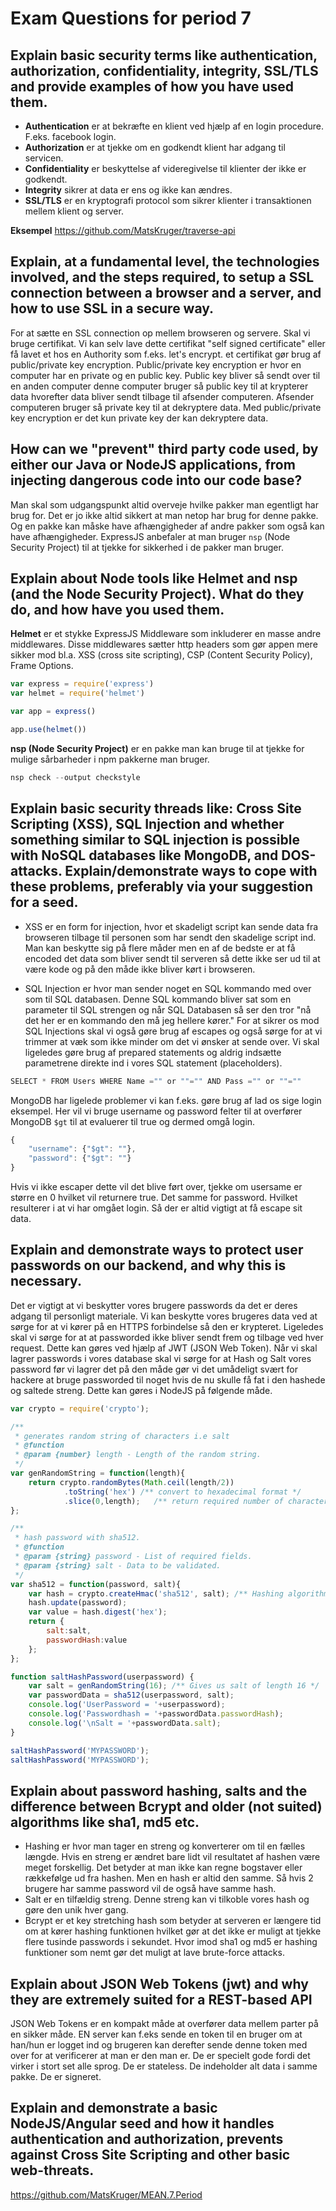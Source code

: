 # Exam Questions for period 7

## Explain basic security terms like authentication, authorization, confidentiality, integrity, SSL/TLS and provide examples of how you have used them.
- **Authentication** er at bekræfte en klient ved hjælp af en login procedure. F.eks. facebook login.
- **Authorization** er at tjekke om en godkendt klient har adgang til servicen.
- **Confidentiality** er beskyttelse af videregivelse til klienter der ikke er godkendt.
- **Integrity** sikrer at data er ens og ikke kan ændres.
- **SSL/TLS** er en kryptografi protocol som sikrer klienter i transaktionen mellem klient og server.

**Eksempel**
https://github.com/MatsKruger/traverse-api

## Explain, at a fundamental level, the technologies involved, and the steps required, to setup a SSL connection between a browser and a server, and how to use SSL in a secure way.
For at sætte en SSL connection op mellem browseren og servere. Skal vi bruge certifikat. Vi kan selv lave dette certifikat "self signed certificate" eller få lavet et hos en Authority som f.eks. let's encrypt.
et certifikat gør brug af public/private key encryption. Public/private key encryption er hvor en computer har en private og en public key. Public key bliver så sendt over til en anden computer denne computer bruger så public key til at krypterer data hvorefter data bliver sendt tilbage til afsender computeren. Afsender computeren bruger så private key til at dekryptere data. Med public/private key encryption er det kun private key der kan dekryptere data.

## How can we "prevent" third party code used, by either our Java or NodeJS applications, from injecting dangerous code into our code base?
Man skal som udgangspunkt altid overveje hvilke pakker man egentligt har brug for. Det er jo ikke altid sikkert at man netop har brug for denne pakke. Og en pakke kan måske have afhængigheder af andre pakker som også kan have afhængigheder.
ExpressJS anbefaler at man bruger ```nsp``` (Node Security Project) til at tjekke for sikkerhed i de pakker man bruger.

## Explain about Node tools like Helmet and nsp (and the Node Security Project). What do they do, and how have you used them.

**Helmet** er et stykke ExpressJS Middleware som inkluderer en masse andre middlewares. Disse middlewares sætter http headers som gør appen mere sikker mod bl.a. XSS (cross site scripting), CSP (Content Security Policy), Frame Options.

```javascript
var express = require('express')
var helmet = require('helmet')

var app = express()

app.use(helmet())
```

**nsp (Node Security Project)**  er en pakke man kan bruge til at tjekke for mulige sårbarheder i npm pakkerne man bruger.

```javascript
nsp check --output checkstyle
```

## Explain basic security threads like: Cross Site Scripting (XSS), SQL Injection and whether something similar to SQL injection is possible with NoSQL databases like MongoDB, and DOS-attacks. Explain/demonstrate ways to cope with these problems, preferably via your suggestion for a seed.

- XSS er en form for injection, hvor et skadeligt script kan sende data fra browseren tilbage til personen som har sendt den skadelige script ind.
Man kan beskytte sig på flere måder men en af de bedste er at få encoded det data som bliver sendt til serveren så dette ikke ser ud til at være kode og på den måde ikke bliver kørt i browseren.

- SQL Injection er hvor man sender noget en SQL kommando med over som til SQL databasen. Denne SQL kommando bliver sat som en parameter til SQL strengen og når SQL Databasen så ser den tror "nå det her er en kommando den må jeg hellere kører."
For at sikrer os mod SQL Injections skal vi også gøre brug af escapes og også sørge for at vi trimmer at væk som ikke minder om det vi ønsker at sende over.
Vi skal ligeledes gøre brug af prepared statements og aldrig indsætte parametrene direkte ind i vores SQL statement (placeholders).
```javascript
SELECT * FROM Users WHERE Name ="" or ""="" AND Pass ="" or ""=""
```
MongoDB har ligelede problemer vi kan f.eks. gøre brug af lad os sige login eksempel. Her vil vi bruge username og password felter til at overfører MongoDB ```$gt``` til at evaluerer til true og dermed omgå login.

```javascript
{
    "username": {"$gt": ""},
    "password": {"$gt": ""}
}
```
Hvis vi ikke escaper dette vil det blive ført over, tjekke om usersame er større en 0 hvilket vil returnere true. Det samme for password. Hvilket resulterer i at vi har omgået login. Så der er altid vigtigt at få escape sit data.

## Explain and demonstrate ways to protect user passwords on our backend, and why this is necessary.

Det er vigtigt at vi beskytter vores brugere passwords da det er deres adgang til personligt materiale. Vi kan beskytte vores brugeres data ved at sørge for at vi kører på en HTTPS forbindelse så den er krypteret. Ligeledes skal vi sørge for at at passworded ikke bliver sendt frem og tilbage ved hver request. Dette kan gøres ved hjælp af JWT (JSON Web Token).
Når vi skal lagrer passwords i vores database skal vi sørge for at Hash og Salt vores password før vi lagrer det på den måde gør vi det umådeligt svært for hackere at bruge passworded til noget hvis de nu skulle få fat i den hashede og saltede streng.
Dette kan gøres i NodeJS på følgende måde.
```javascript
var crypto = require('crypto');

/**
 * generates random string of characters i.e salt
 * @function
 * @param {number} length - Length of the random string.
 */
var genRandomString = function(length){
    return crypto.randomBytes(Math.ceil(length/2))
            .toString('hex') /** convert to hexadecimal format */
            .slice(0,length);   /** return required number of characters */
};

/**
 * hash password with sha512.
 * @function
 * @param {string} password - List of required fields.
 * @param {string} salt - Data to be validated.
 */
var sha512 = function(password, salt){
    var hash = crypto.createHmac('sha512', salt); /** Hashing algorithm sha512 */
    hash.update(password);
    var value = hash.digest('hex');
    return {
        salt:salt,
        passwordHash:value
    };
};

function saltHashPassword(userpassword) {
    var salt = genRandomString(16); /** Gives us salt of length 16 */
    var passwordData = sha512(userpassword, salt);
    console.log('UserPassword = '+userpassword);
    console.log('Passwordhash = '+passwordData.passwordHash);
    console.log('\nSalt = '+passwordData.salt);
}

saltHashPassword('MYPASSWORD');
saltHashPassword('MYPASSWORD');
```

## Explain about password hashing, salts and the difference between Bcrypt and older (not suited) algorithms like sha1, md5 etc.
- Hashing er hvor man tager en streng og konverterer om til en fælles længde. Hvis en streng er ændret bare lidt vil resultatet af hashen være meget forskellig. Det betyder at man ikke kan regne bogstaver eller rækkefølge ud fra hashen. Men en hash er altid den samme. Så hvis 2 brugere har samme password vil de også have samme hash.
- Salt er en tilfældig streng. Denne streng kan vi tilkoble vores hash og gøre den unik hver gang.
- Bcrypt er et key stretching hash som betyder at serveren er længere tid om at kører hashing funktionen hvilket gør at det ikke er muligt at tjekke flere tusinde passwords i sekundet. Hvor imod sha1 og md5 er hashing funktioner som nemt gør det muligt at lave brute-force attacks.

## Explain about JSON Web Tokens (jwt) and why they are extremely suited for a REST-based API
JSON Web Tokens er en kompakt måde at overfører data mellem parter på en sikker måde.
EN server kan f.eks sende en token til en bruger om at han/hun er logget ind og brugeren kan derefter sende denne token med over for at verificerer at man er den man er.
De er specielt gode fordi det virker i stort set alle sprog. De er stateless. De indeholder alt data i samme pakke. De er signeret.

## Explain and demonstrate a basic NodeJS/Angular seed and how it handles authentication and authorization, prevents against Cross Site Scripting and other basic web-threats.
https://github.com/MatsKruger/MEAN.7.Period
